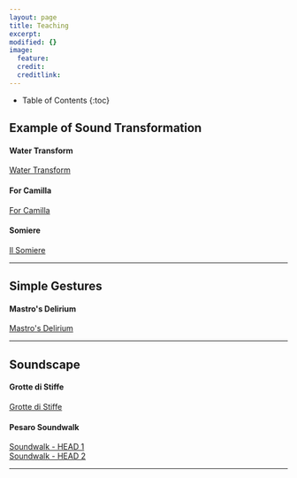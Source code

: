 ```yaml
---
layout: page
title: Teaching
excerpt: 
modified: {} 
image:
  feature: 
  credit: 
  creditlink: 
---
```


* Table of Contents
{:toc}

## Example of Sound Transformation 

#### Water Transform
<div markdown="0"><a href="https://soundcloud.com/anthony-di-furia/example-water-transform" class="btn">Water Transform</a></div>

#### For Camilla
<div markdown="0"><a href="https://soundcloud.com/anthony-di-furia/for-camilla" class="btn">For Camilla</a></div>

#### Somiere
<div markdown="0"><a href="https://soundcloud.com/anthony-di-furia/il-somiere" class="btn">Il Somiere</a></div>

---

## Simple Gestures 

#### Mastro's Delirium
<div markdown="0"><a href="https://soundcloud.com/anthony-di-furia/mastros-delirium" class="btn">Mastro's Delirium</a></div>

---

## Soundscape 

#### Grotte di Stiffe
<div markdown="0"><a href="https://soundcloud.com/anthony-di-furia/grotte-di-stiffe" class="btn">Grotte di Stiffe</a></div>

#### Pesaro Soundwalk
<div markdown="0"><a href="https://soundcloud.com/anthony-di-furia/soundscape-pesaro-1" class="btn">Soundwalk - HEAD 1</a></div>
<div markdown="0"><a href="https://soundcloud.com/anthony-di-furia/soundscape-pesaro-2" class="btn">Soundwalk - HEAD 2</a></div>

---




